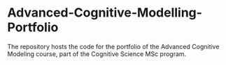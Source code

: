 # Advanced-Cognitive-Modelling-Portfolio


The repository hosts the code for the portfolio of the Advanced Cognitive Modeling course, part of the Cognitive Science MSc program.
